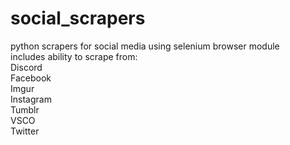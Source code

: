 # social_scrapers
python scrapers for social media using selenium browser module  
includes ability to scrape from:  
Discord  
Facebook  
Imgur  
Instagram  
Tumblr  
VSCO  
Twitter
